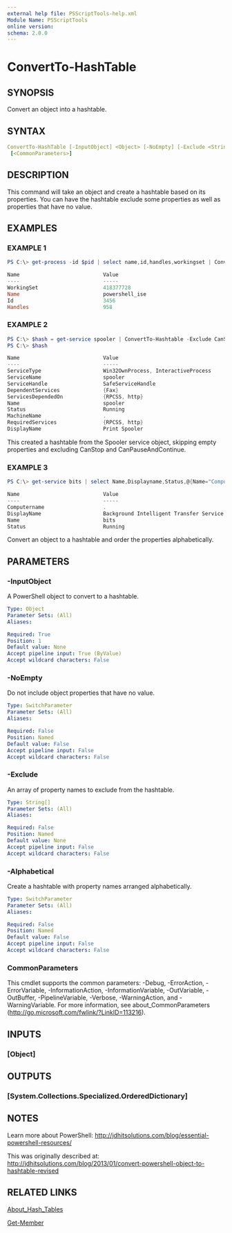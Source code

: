 ```yaml
---
external help file: PSScriptTools-help.xml
Module Name: PSScriptTools
online version:
schema: 2.0.0
---
```


# ConvertTo-HashTable

## SYNOPSIS

Convert an object into a hashtable.

## SYNTAX

```yaml
ConvertTo-HashTable [-InputObject] <Object> [-NoEmpty] [-Exclude <String[]>] [-Alphabetical]
 [<CommonParameters>]
```

## DESCRIPTION

This command will take an object and create a hashtable based on its properties. You can have the hashtable exclude some properties as well as properties that have no value.

## EXAMPLES

### EXAMPLE 1

```powershell
PS C:\> get-process -id $pid | select name,id,handles,workingset | ConvertTo-HashTable

Name                           Value
----                           -----
WorkingSet                     418377728
Name                           powershell_ise
Id                             3456
Handles                        958
```

### EXAMPLE 2

```powershell
PS C:\> $hash = get-service spooler | ConvertTo-Hashtable -Exclude CanStop,CanPauseandContinue -NoEmpty
PS C:\> $hash

Name                           Value
----                           -----
ServiceType                    Win32OwnProcess, InteractiveProcess
ServiceName                    spooler
ServiceHandle                  SafeServiceHandle
DependentServices              {Fax}
ServicesDependedOn             {RPCSS, http}
Name                           spooler
Status                         Running
MachineName                    .
RequiredServices               {RPCSS, http}
DisplayName                    Print Spooler
```

This created a hashtable from the Spooler service object, skipping empty properties and excluding CanStop and CanPauseAndContinue.

### EXAMPLE 3

```powershell
PS C:\> get-service bits | select Name,Displayname,Status,@{Name="Computername";Expression={$_.Machinename}} | ConvertTo-HashTable -Alphabetical

Name                           Value
----                           -----
Computername                   .
DisplayName                    Background Intelligent Transfer Service
Name                           bits
Status                         Running
```

Convert an object to a hashtable and order the properties alphabetically.

## PARAMETERS

### -InputObject

A PowerShell object to convert to a hashtable.

```yaml
Type: Object
Parameter Sets: (All)
Aliases:

Required: True
Position: 1
Default value: None
Accept pipeline input: True (ByValue)
Accept wildcard characters: False
```

### -NoEmpty

Do not include object properties that have no value.

```yaml
Type: SwitchParameter
Parameter Sets: (All)
Aliases:

Required: False
Position: Named
Default value: False
Accept pipeline input: False
Accept wildcard characters: False
```

### -Exclude

An array of property names to exclude from the hashtable.

```yaml
Type: String[]
Parameter Sets: (All)
Aliases:

Required: False
Position: Named
Default value: None
Accept pipeline input: False
Accept wildcard characters: False
```

### -Alphabetical

Create a hashtable with property names arranged alphabetically.

```yaml
Type: SwitchParameter
Parameter Sets: (All)
Aliases:

Required: False
Position: Named
Default value: False
Accept pipeline input: False
Accept wildcard characters: False
```

### CommonParameters

This cmdlet supports the common parameters: -Debug, -ErrorAction, -ErrorVariable, -InformationAction, -InformationVariable, -OutVariable, -OutBuffer, -PipelineVariable, -Verbose, -WarningAction, and -WarningVariable.
For more information, see about_CommonParameters (http://go.microsoft.com/fwlink/?LinkID=113216).

## INPUTS

### [Object]

## OUTPUTS

### [System.Collections.Specialized.OrderedDictionary]

## NOTES

Learn more about PowerShell: http://jdhitsolutions.com/blog/essential-powershell-resources/

This was originally described at: http://jdhitsolutions.com/blog/2013/01/convert-powershell-object-to-hashtable-revised

## RELATED LINKS

[About_Hash_Tables]()

[Get-Member]()

